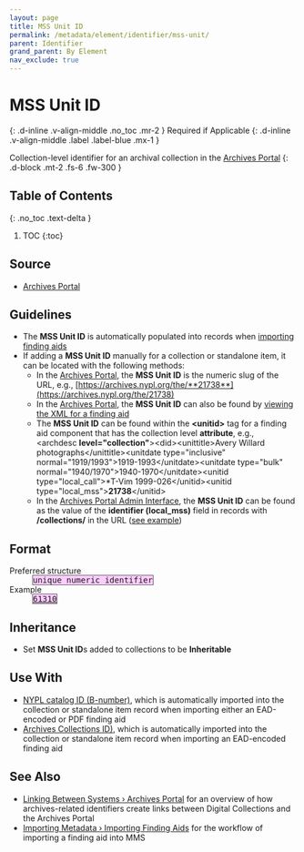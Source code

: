 ```yaml
---
layout: page
title: MSS Unit ID
permalink: /metadata/element/identifier/mss-unit/
parent: Identifier
grand_parent: By Element
nav_exclude: true
---
```


# MSS Unit ID
{: .d-inline .v-align-middle .no_toc .mr-2 }
Required if Applicable
{: .d-inline .v-align-middle .label .label-blue .mx-1 }

Collection-level identifier for an archival collection in the [Archives Portal](/metadata-documentation/resources/glossary/#archives-portal)
{: .d-block .mt-2 .fs-6 .fw-300 }

## Table of Contents
{: .no_toc .text-delta }

1. TOC
{:toc}

## Source
- [Archives Portal](/metadata-documentation/resources/glossary/#archives-portal)

## Guidelines
- The **MSS Unit ID** is automatically populated into records when [importing finding aids](/metadata-documentation/workflows/importing/finding-aids/)
- If adding a **MSS Unit ID** manually for a collection or standalone item, it can be located with the following methods:
    - In the [Archives Portal](/metadata-documentation/resources/glossary/#archives-portal), the **MSS Unit ID** is the numeric slug of the URL, e.g., [https://archives.nypl.org/the/**21738**](https://archives.nypl.org/the/21738)
    - In the [Archives Portal](/metadata-documentation/resources/glossary/#archives-portal), the **MSS Unit ID** can also be found by [viewing the XML for a finding aid](/metadata-documentation/resources/tips-tricks/#view-xml-in-archives-portal)
    - The **MSS Unit ID** can be found within the **&lt;unitid&gt;** tag for a finding aid component that has the collection level **attribute**, e.g., &lt;archdesc **level=&quot;collection&quot;**&gt;&lt;did&gt;&lt;unittitle&gt;Avery Willard photographs&lt;/unittitle&gt;&lt;unitdate type=&quot;inclusive&quot; normal=&quot;1919/1993&quot;&gt;1919-1993&lt;/unitdate&gt;&lt;unitdate type=&quot;bulk&quot; normal=&quot;1940/1970&quot;&gt;1940-1970&lt;/unitdate&gt;&lt;unitid type=&quot;local_call&quot;&gt;*T-Vim 1999-026&lt;/unitid&gt;&lt;unitid type=&quot;local_mss&quot;&gt;**21738**&lt;/unitid&gt;
    - In the [Archives Portal Admin Interface](/metadata-documentation/resources/glossary/#archives-portal-admin-interface), the **MSS Unit ID** can be found as the value of the **identifier (local_mss)** field in records with **/collections/** in the URL ([see example](https://archives.nypl.org/admin/collections/582#:~:text=identifier%20(local_mss),21738))

## Format

<dl>
<dt>Preferred structure</dt>
<dd><tt><span style="background: #ffccff; border: 1px solid #5c5962;">unique numeric identifier</span></tt></dd>
<dt>Example</dt>
<dd><a href="https://metadata.nypl.org/collection/61310?section=desc_md#:~:text=Identifier-,local_mss%3A%2021738,-Identifier"><tt><span style="background: #ffccff; border: 1px solid #5c5962;">61310</span></tt></a></dd>
</dl>

## Inheritance
- Set **MSS Unit ID**s added to collections to be **Inheritable**

## Use With
- [NYPL catalog ID (B-number)](/metadata-documentation/metadata/element/identifier/bnumber/), which is automatically imported into the collection or standalone item record when importing either an EAD-encoded or PDF finding aid
- [Archives Collections ID)](/metadata-documentation/metadata/element/identifier/archives-collections/), which is automatically imported into the collection or standalone item record when importing an EAD-encoded finding aid

## See Also
- [Linking Between Systems › Archives Portal](/metadata-documentation/workflows/linking/#archives-portal) for an overview of how archives-related identifiers create links between Digital Collections and the Archives Portal
- [Importing Metadata › Importing Finding Aids](/metadata-documentation/workflows/importing/finding-aids/) for the workflow of importing a finding aid into MMS
